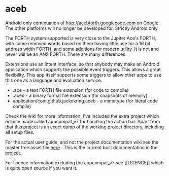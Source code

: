 # aceb

Android only continuation of http://acebforth.googlecode.com on Google.
The other platforms will no longer be developed for. Strictly Android only.

The FORTH system supported is very close to the Jupiter Ace's FORTH, with some
removed words based on them having little use for a 16 bit address width 
FORTH, and some additions for modern utility. It is not and never will be an
ANS FORTH. There are many differences.

Extensions use an Intent interface, so that anybody may make an Android
application which supports the possible event triggers. This allows a great
flexibility. This app itself supports some triggers to allow other
apps to use this one as a language and evaluation service.

* .ace - a text FORTH file extension (for code to compile)
* .aceb - a binary format file extension (for snapshots of memory) 
* application/com.github.jackokring.aceb - a mimetype (for literal code compile)

Check the wiki for more information. I've included the extra project which
eclipse made called appcompat_v7 for handling the action bar. Apart from that
this project is an exact dump of the working project directory, including all
setup files.

For the actual user guide, and not the project documentation wiki see the master
tree asset file [here](http://www.github.com/jackokring/aceb/tree/master/assets/AceB/index.html)
. This is the current built documentation in the project.

For licence information excluding the appcompat_v7 see [[LICENCE]] which is
quite open source if you want it.